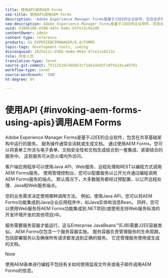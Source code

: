 ```yaml
---
title: 使用API调用AEM Forms
seo-title: 使用API调用AEM Forms
description: 'Adobe Experience Manager Forms是基于J2EE的企业软件，包含在共享基础架构中运行的服务。 了解如何使用客户端应用程序使用Java API、Web服务、Remoting和REST API以编程方式调用AEM Forms。 '
seo-description: Adobe Experience Manager Forms是基于J2EE的企业软件，包含在共享基础架构中运行的服务。 了解如何使用客户端应用程序使用Java API、Web服务、Remoting和REST API以编程方式调用AEM Forms。
uuid: d100e106-e508-4d3c-ba8c-b5fe13c9e2d6
contentOwner: admin
content-type: reference
products: SG_EXPERIENCEMANAGER/6.4/FORMS
topic-tags: development-tools, coding
discoiquuid: 1825e12c-0306-4e0a-9643-47ce1ce82132
role: 开发人员
translation-type: tm+mt
source-git-commit: 75312539136bb53cf1db1de03fc0f9a1dca49791
workflow-type: tm+mt
source-wordcount: '350'
ht-degree: 0%

---
```



# 使用API {#invoking-aem-forms-using-apis}调用AEM Forms

Adobe Experience Manager Forms是基于J2EE的企业软件，包含在共享基础架构中运行的服务。 服务操作通常会消耗或生成文档。 通过使用AEM Forms，您可以将表单工作流与电子表单、文档安全性和文档生成结合到一套集成、紧密结合的服务中。 这些服务可从防火墙内外访问。

客户端应用程序可以使用Java API、Web服务、远程处理和REST以编程方式调用AEM Forms服务。 使用管理控制台，您可以配置服务以公开允许通过编程调用AEM Forms服务的端点。 默认情况下，大多数服务都经过预配置，以公开远程处理、Java和Web服务端点。

您的业务需求决定使用哪种调用方法。 例如，使用Java API，您可以将AEM Forms功能集成到Java企业应用程序中，如Java实体和消息Bean。 同样，您可以使用Web服务将AEM Forms功能集成到.NET项目(或使用支持Web服务标准的开发环境开发的其他项目)中。

服务需要服务容器才能运行，这与Enterprise JavaBeans™(EJB)需要J2EE容器类似。 AEM Forms仅包含一个服务容器实施。 服务容器负责管理服务的生命周期，包括部署服务以及确保所有请求都发送到正确的服务。 它还管理服务使用或生成的文档。

>[!NOTE]
>
>使用AEM表单进行编程不包括有关如何使用监视文件夹或电子邮件调用AEM Forms的信息。

